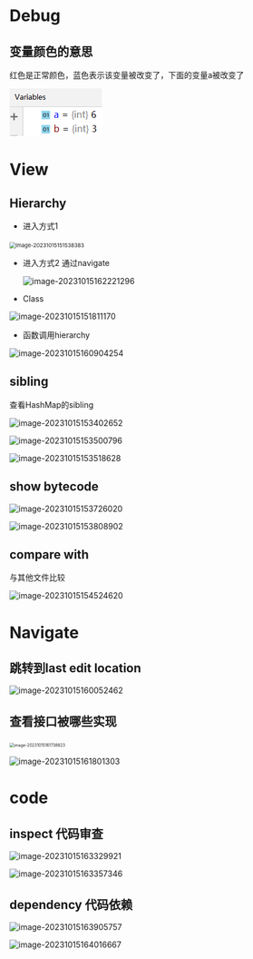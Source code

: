 # Debug

## 变量颜色的意思

红色是正常颜色，蓝色表示该变量被改变了，下面的变量a被改变了

![image-20220615193912959](https://raw.githubusercontent.com/liang636600/cloudImg/master/images/image-20220615193912959.png)

# View

## Hierarchy

* 进入方式1

<img src="D:%5CBackUp%5C%E5%AD%A6%E4%B9%A0%E8%B5%84%E6%96%99%5C%E5%9B%BE%E7%89%87%5Cimage-20231015151538383.png" alt="image-20231015151538383" style="zoom: 67%;" />

* 进入方式2 通过navigate

  ![image-20231015162221296](D:%5CBackUp%5C%E5%AD%A6%E4%B9%A0%E8%B5%84%E6%96%99%5C%E5%9B%BE%E7%89%87%5Cimage-20231015162221296.png)

* Class

![image-20231015151811170](D:%5CBackUp%5C%E5%AD%A6%E4%B9%A0%E8%B5%84%E6%96%99%5C%E5%9B%BE%E7%89%87%5Cimage-20231015151811170.png)

* 函数调用hierarchy

![image-20231015160904254](D:%5CBackUp%5C%E5%AD%A6%E4%B9%A0%E8%B5%84%E6%96%99%5C%E5%9B%BE%E7%89%87%5Cimage-20231015160904254.png)

## sibling

查看HashMap的sibling

![image-20231015153402652](D:%5CBackUp%5C%E5%AD%A6%E4%B9%A0%E8%B5%84%E6%96%99%5C%E5%9B%BE%E7%89%87%5Cimage-20231015153402652.png)

![image-20231015153500796](D:%5CBackUp%5C%E5%AD%A6%E4%B9%A0%E8%B5%84%E6%96%99%5C%E5%9B%BE%E7%89%87%5Cimage-20231015153500796.png)

![image-20231015153518628](D:%5CBackUp%5C%E5%AD%A6%E4%B9%A0%E8%B5%84%E6%96%99%5C%E5%9B%BE%E7%89%87%5Cimage-20231015153518628.png)

## show bytecode

![image-20231015153726020](D:%5CBackUp%5C%E5%AD%A6%E4%B9%A0%E8%B5%84%E6%96%99%5C%E5%9B%BE%E7%89%87%5Cimage-20231015153726020.png)

![image-20231015153808902](D:%5CBackUp%5C%E5%AD%A6%E4%B9%A0%E8%B5%84%E6%96%99%5C%E5%9B%BE%E7%89%87%5Cimage-20231015153808902.png)

## compare with

与其他文件比较

![image-20231015154524620](D:%5CBackUp%5C%E5%AD%A6%E4%B9%A0%E8%B5%84%E6%96%99%5C%E5%9B%BE%E7%89%87%5Cimage-20231015154524620.png)

# Navigate

## 跳转到last edit location

![image-20231015160052462](D:%5CBackUp%5C%E5%AD%A6%E4%B9%A0%E8%B5%84%E6%96%99%5C%E5%9B%BE%E7%89%87%5Cimage-20231015160052462.png)

## 查看接口被哪些实现

<img src="D:%5CBackUp%5C%E5%AD%A6%E4%B9%A0%E8%B5%84%E6%96%99%5C%E5%9B%BE%E7%89%87%5Cimage-20231015161738623.png" alt="image-20231015161738623" style="zoom:50%;" />

![image-20231015161801303](D:%5CBackUp%5C%E5%AD%A6%E4%B9%A0%E8%B5%84%E6%96%99%5C%E5%9B%BE%E7%89%87%5Cimage-20231015161801303.png)

# code

## inspect 代码审查

![image-20231015163329921](D:%5CBackUp%5C%E5%AD%A6%E4%B9%A0%E8%B5%84%E6%96%99%5C%E5%9B%BE%E7%89%87%5Cimage-20231015163329921.png)

![image-20231015163357346](D:%5CBackUp%5C%E5%AD%A6%E4%B9%A0%E8%B5%84%E6%96%99%5C%E5%9B%BE%E7%89%87%5Cimage-20231015163357346.png)

## dependency 代码依赖

![image-20231015163905757](D:%5CBackUp%5C%E5%AD%A6%E4%B9%A0%E8%B5%84%E6%96%99%5C%E5%9B%BE%E7%89%87%5Cimage-20231015163905757.png)

![image-20231015164016667](D:%5CBackUp%5C%E5%AD%A6%E4%B9%A0%E8%B5%84%E6%96%99%5C%E5%9B%BE%E7%89%87%5Cimage-20231015164016667.png)